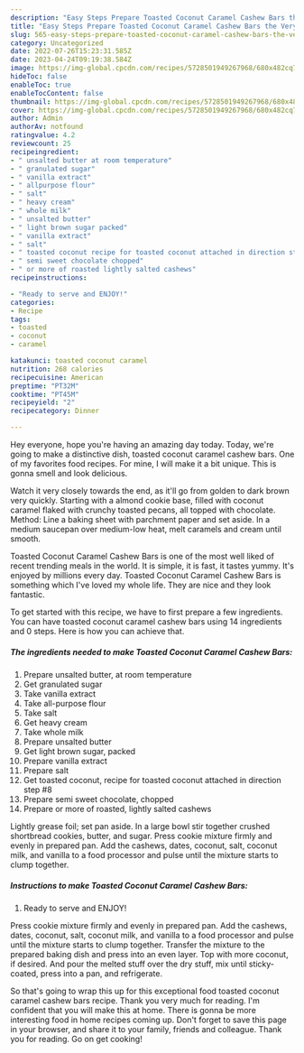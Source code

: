 ```yaml
---
description: "Easy Steps Prepare Toasted Coconut Caramel Cashew Bars the Very Delicious}"
title: "Easy Steps Prepare Toasted Coconut Caramel Cashew Bars the Very Delicious}"
slug: 565-easy-steps-prepare-toasted-coconut-caramel-cashew-bars-the-very-delicious
category: Uncategorized
date: 2022-07-26T15:23:31.585Z
date: 2023-04-24T09:19:38.584Z
image: https://img-global.cpcdn.com/recipes/5728501949267968/680x482cq70/toasted-coconut-caramel-cashew-bars-recipe-main-photo.jpg
hideToc: false
enableToc: true
enableTocContent: false
thumbnail: https://img-global.cpcdn.com/recipes/5728501949267968/680x482cq70/toasted-coconut-caramel-cashew-bars-recipe-main-photo.jpg
cover: https://img-global.cpcdn.com/recipes/5728501949267968/680x482cq70/toasted-coconut-caramel-cashew-bars-recipe-main-photo.jpg
author: Admin
authorAv: notfound
ratingvalue: 4.2
reviewcount: 25
recipeingredient:
- " unsalted butter at room temperature"
- " granulated sugar"
- " vanilla extract"
- " allpurpose flour"
- " salt"
- " heavy cream"
- " whole milk"
- " unsalted butter"
- " light brown sugar packed"
- " vanilla extract"
- " salt"
- " toasted coconut recipe for toasted coconut attached in direction step 8"
- " semi sweet chocolate chopped"
- " or more of roasted lightly salted cashews"
recipeinstructions:

- "Ready to serve and ENJOY!"
categories:
- Recipe
tags:
- toasted
- coconut
- caramel

katakunci: toasted coconut caramel 
nutrition: 268 calories
recipecuisine: American
preptime: "PT32M"
cooktime: "PT45M"
recipeyield: "2"
recipecategory: Dinner

---
```



Hey everyone, hope you're having an amazing day today. Today, we're going to make a distinctive dish, toasted coconut caramel cashew bars. One of my favorites food recipes. For mine, I will make it a bit unique. This is gonna smell and look delicious.

Watch it very closely towards the end, as it&#39;ll go from golden to dark brown very quickly. Starting with a almond cookie base, filled with coconut caramel flaked with crunchy toasted pecans, all topped with chocolate. Method: Line a baking sheet with parchment paper and set aside. In a medium saucepan over medium-low heat, melt caramels and cream until smooth.

Toasted Coconut Caramel Cashew Bars is one of the most well liked of recent trending meals in the world. It is simple, it is fast, it tastes yummy. It's enjoyed by millions every day. Toasted Coconut Caramel Cashew Bars is something which I've loved my whole life. They are nice and they look fantastic.


To get started with this recipe, we have to first prepare a few ingredients. You can have toasted coconut caramel cashew bars using 14 ingredients and 0 steps. Here is how you can achieve that.

<!--inarticleads1-->

##### The ingredients needed to make Toasted Coconut Caramel Cashew Bars:

1. Prepare  unsalted butter, at room temperature
1. Get  granulated sugar
1. Take  vanilla extract
1. Take  all-purpose flour
1. Take  salt
1. Get  heavy cream
1. Take  whole milk
1. Prepare  unsalted butter
1. Get  light brown sugar, packed
1. Prepare  vanilla extract
1. Prepare  salt
1. Get  toasted coconut, recipe for toasted coconut attached in direction step #8
1. Prepare  semi sweet chocolate, chopped
1. Prepare  or more of roasted, lightly salted cashews


Lightly grease foil; set pan aside. In a large bowl stir together crushed shortbread cookies, butter, and sugar. Press cookie mixture firmly and evenly in prepared pan. Add the cashews, dates, coconut, salt, coconut milk, and vanilla to a food processor and pulse until the mixture starts to clump together. 

<!--inarticleads2-->

##### Instructions to make Toasted Coconut Caramel Cashew Bars:


1. Ready to serve and ENJOY!

Press cookie mixture firmly and evenly in prepared pan. Add the cashews, dates, coconut, salt, coconut milk, and vanilla to a food processor and pulse until the mixture starts to clump together. Transfer the mixture to the prepared baking dish and press into an even layer. Top with more coconut, if desired. And pour the melted stuff over the dry stuff, mix until sticky-coated, press into a pan, and refrigerate. 

So that's going to wrap this up for this exceptional food toasted coconut caramel cashew bars recipe. Thank you very much for reading. I'm confident that you will make this at home. There is gonna be more interesting food in home recipes coming up. Don't forget to save this page in your browser, and share it to your family, friends and colleague. Thank you for reading. Go on get cooking!
